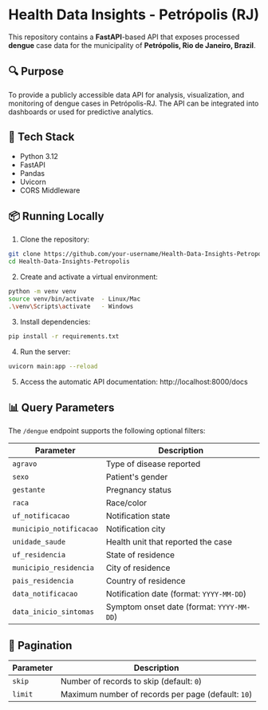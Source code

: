 # Health Data Insights - Petrópolis (RJ)

This repository contains a **FastAPI**-based API that exposes processed **dengue** case data for the municipality of **Petrópolis, Rio de Janeiro, Brazil**.

## 🔍 Purpose

To provide a publicly accessible data API for analysis, visualization, and monitoring of dengue cases in Petrópolis-RJ. The API can be integrated into dashboards or used for predictive analytics.

## 🚀 Tech Stack

- Python 3.12
- FastAPI
- Pandas
- Uvicorn
- CORS Middleware

## 📦 Running Locally

1. Clone the repository:
  ```bash
  git clone https://github.com/your-username/Health-Data-Insights-Petropolis.git
  cd Health-Data-Insights-Petropolis
  ```

2. Create and activate a virtual environment:
  ```bash
  python -m venv venv
  source venv/bin/activate  - Linux/Mac
  .\venv\Scripts\activate   - Windows
  ```

3. Install dependencies:
  ```bash
  pip install -r requirements.txt
  ```

4. Run the server:
  ```bash
  uvicorn main:app --reload
  ```

5. Access the automatic API documentation:
  http://localhost:8000/docs

## 📊 Query Parameters

The `/dengue` endpoint supports the following optional filters:

| Parameter               | Description                                      |
|-------------------------|--------------------------------------------------|
| `agravo`                | Type of disease reported                         |
| `sexo`                  | Patient's gender                                 |
| `gestante`              | Pregnancy status                                 |
| `raca`                  | Race/color                                       |
| `uf_notificacao`        | Notification state                               |
| `municipio_notificacao` | Notification city                                |
| `unidade_saude`         | Health unit that reported the case               |
| `uf_residencia`         | State of residence                               |
| `municipio_residencia`  | City of residence                                |
| `pais_residencia`       | Country of residence                             |
| `data_notificacao`      | Notification date (format: `YYYY-MM-DD`)        |
| `data_inicio_sintomas`  | Symptom onset date (format: `YYYY-MM-DD`)       |

## 📌 Pagination

| Parameter | Description                                  |
|-----------|----------------------------------------------|
| `skip`    | Number of records to skip (default: `0`)     |
| `limit`   | Maximum number of records per page (default: `10`) |